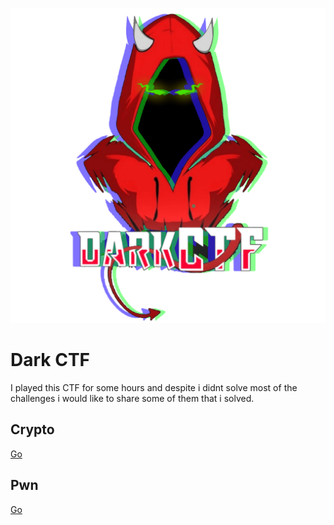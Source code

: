 ![](./logo.png)

# Dark CTF

I played this CTF for some hours and despite i didnt solve most of the challenges i would like to share some of them that i solved.

## Crypto

[Go](./Crypto/README.md)

## Pwn

[Go](./Pwn/README.md)
